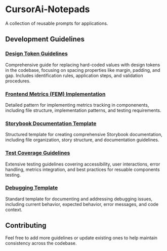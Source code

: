 # CursorAi-Notepads

A collection of reusable prompts for applications.

## Development Guidelines

### [Design Token Guidelines](./Notepads/Notepad-DesignToken.md)
Comprehensive guide for replacing hard-coded values with design tokens in the codebase, focusing on spacing properties like margin, padding, and gap. Includes identification rules, application steps, and validation procedures.

### [Frontend Metrics (FEM) Implementation](./Notepads/Notepad-FEM.md)
Detailed pattern for implementing metrics tracking in componenents, including file structure, implementation patterns, and testing requirements.

### [Storybook Documentation Template](./Notepads/Notepad-StorybookTemplate.md)
Structured template for creating comprehensive Storybook documentation, including file organization, story structure, and documentation guidelines.

### [Test Coverage Guidelines](./Notepads/Notepad-TestCoverage.md)
Extensive testing guidelines covering accessibility, user interactions, error handling, metrics integration, and best practices for resuable components testing.

### [Debugging Template](./Notepads/Notepad-debugging.md)
Standard template for documenting and addressing debugging issues, including current behavior, expected behavior, error messages, and code context.

## Contributing

Feel free to add more guidelines or update existing ones to help maintain consistency across the codebase.

